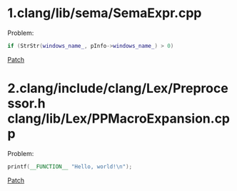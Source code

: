 # 1.clang/lib/sema/SemaExpr.cpp 

Problem:
```C++
if (StrStr(windows_name_, pInfo->windows_name_) > 0)
```

[Patch](https://github.com/gmh5225/LLVM_MSVC_Compatibility/blob/main/0001-MSVC-Compatibility.patch)



# 2.clang/include/clang/Lex/Preprocessor.h clang/lib/Lex/PPMacroExpansion.cpp

Problem:
```C++
printf(__FUNCTION__ "Hello, world!\n");
```
[Patch](https://github.com/gmh5225/LLVM_MSVC_Compatibility/blob/main/0002-MSVC-Compatibility.patch)

  
